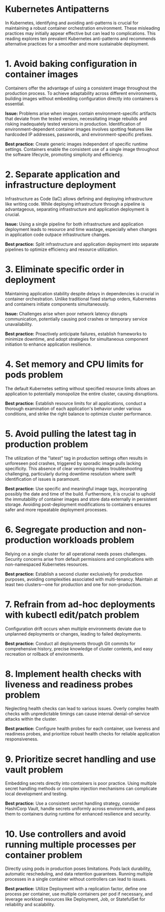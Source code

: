 # Kubernetes Antipatterns
In Kubernetes, identifying and avoiding anti-patterns is crucial for maintaining a robust container orchestration environment. These misleading practices may initially appear effective but can lead to complications. This reading explores ten prevalent Kubernetes anti-patterns and recommends alternative practices for a smoother and more sustainable deployment.

# 1. Avoid baking configuration in container images
Containers offer the advantage of using a consistent image throughout the production process. To achieve adaptability across different environments, building images without embedding configuration directly into containers is essential.

**Issue:** Problems arise when images contain environment-specific artifacts that deviate from the tested version, necessitating image rebuilds and risking inadequately tested versions in production. Identification of environment-dependent container images involves spotting features like hardcoded IP addresses, passwords, and environment-specific prefixes.

**Best practice:** Create generic images independent of specific runtime settings. Containers enable the consistent use of a single image throughout the software lifecycle, promoting simplicity and efficiency.

# 2. Separate application and infrastructure deployment
Infrastructure as Code (IaC) allows defining and deploying infrastructure like writing code. While deploying infrastructure through a pipeline is advantageous, separating infrastructure and application deployment is crucial.

**Issue:** Using a single pipeline for both infrastructure and application deployment leads to resource and time wastage, especially when changes in application code outpace infrastructure changes.

**Best practice:** Split infrastructure and application deployment into separate pipelines to optimize efficiency and resource utilization.

# 3. Eliminate specific order in deployment
Maintaining application stability despite delays in dependencies is crucial in container orchestration. Unlike traditional fixed startup orders, Kubernetes and containers initiate components simultaneously.

**Issue:** Challenges arise when poor network latency disrupts communication, potentially causing pod crashes or temporary service unavailability.

**Best practice:** Proactively anticipate failures, establish frameworks to minimize downtime, and adopt strategies for simultaneous component initiation to enhance application resilience.

# 4. Set memory and CPU limits for pods problem
The default Kubernetes setting without specified resource limits allows an application to potentially monopolize the entire cluster, causing disruptions.

**Best practice:** Establish resource limits for all applications, conduct a thorough examination of each application's behavior under various conditions, and strike the right balance to optimize cluster performance.

# 5. Avoid pulling the latest tag in production problem
The utilization of the "latest" tag in production settings often results in unforeseen pod crashes, triggered by sporadic image pulls lacking specificity. This absence of clear versioning makes troubleshooting challenging, particularly during downtime resolution where swift identification of issues is paramount.

**Best practice:** Use specific and meaningful image tags, incorporating possibly the date and time of the build. Furthermore, it is crucial to uphold the immutability of container images and store data externally in persistent storage. Avoiding post-deployment modifications to containers ensures safer and more repeatable deployment processes.

# 6. Segregate production and non-production workloads problem
Relying on a single cluster for all operational needs poses challenges. Security concerns arise from default permissions and complications with non-namespaced Kubernetes resources.

**Best practice:** Establish a second cluster exclusively for production purposes, avoiding complexities associated with multi-tenancy. Maintain at least two clusters—one for production and one for non-production.

# 7. Refrain from ad-hoc deployments with kubectl edit/patch problem
Configuration drift occurs when multiple environments deviate due to unplanned deployments or changes, leading to failed deployments.

**Best practice:** Conduct all deployments through Git commits for comprehensive history, precise knowledge of cluster contents, and easy recreation or rollback of environments.

# 8. Implement health checks with liveness and readiness probes problem
Neglecting health checks can lead to various issues. Overly complex health checks with unpredictable timings can cause internal denial-of-service attacks within the cluster.

**Best practice:** Configure health probes for each container, use liveness and readiness probes, and prioritize robust health checks for reliable application responsiveness.

# 9. Prioritize secret handling and use vault problem
Embedding secrets directly into containers is poor practice. Using multiple secret handling methods or complex injection mechanisms can complicate local development and testing.

**Best practice:** Use a consistent secret handling strategy, consider HashiCorp Vault, handle secrets uniformly across environments, and pass them to containers during runtime for enhanced resilience and security.

# 10. Use controllers and avoid running multiple processes per container problem
Directly using pods in production poses limitations. Pods lack durability, automatic rescheduling, and data retention guarantees. Running multiple processes in a single container without controllers can lead to issues.

**Best practice:** Utilize Deployment with a replication factor, define one process per container, use multiple containers per pod if necessary, and leverage workload resources like Deployment, Job, or StatefulSet for reliability and scalability.